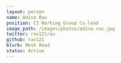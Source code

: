 ```yaml
---
layout: person
name: Adina Rav
position: CI Working Group Co-lead
image_path: /images/photos/adina-rav.jpg
twitter: rav121rav
github: rav121
blurb: Mesh Head
status: Active
---
```

